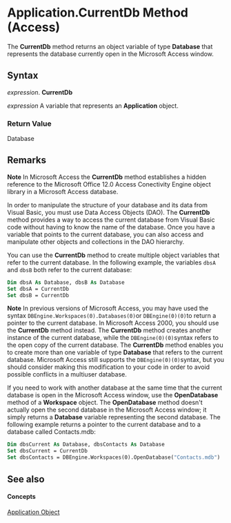 
# Application.CurrentDb Method (Access)

The  **CurrentDb** method returns an object variable of type **Database** that represents the database currently open in the Microsoft Access window.


## Syntax

 _expression_. **CurrentDb**

 _expression_ A variable that represents an **Application** object.


### Return Value

Database


## Remarks




 **Note**  In Microsoft Access the  **CurrentDb** method establishes a hidden reference to the Microsoft Office 12.0 Access Conectivity Engine object library in a Microsoft Access database.

In order to manipulate the structure of your database and its data from Visual Basic, you must use Data Access Objects (DAO). The  **CurrentDb** method provides a way to access the current database from Visual Basic code without having to know the name of the database. Once you have a variable that points to the current database, you can also access and manipulate other objects and collections in the DAO hierarchy.

You can use the  **CurrentDb** method to create multiple object variables that refer to the current database. In the following example, the variables `dbsA` and `dbsB` both refer to the current database:




```vb
Dim dbsA As Database, dbsB As Database 
Set dbsA = CurrentDb 
Set dbsB = CurrentDb
```


 **Note**  In previous versions of Microsoft Access, you may have used the syntax  `DBEngine.Workspaces(0).Databases(0)`or  `DBEngine(0)(0)`to return a pointer to the current database. In Microsoft Access 2000, you should use the  **CurrentDb** method instead. The **CurrentDb** method creates another instance of the current database, while the `DBEngine(0)(0)`syntax refers to the open copy of the current database. The  **CurrentDb** method enables you to create more than one variable of type **Database** that refers to the current database. Microsoft Access still supports the `DBEngine(0)(0)`syntax, but you should consider making this modification to your code in order to avoid possible conflicts in a multiuser database.

If you need to work with another database at the same time that the current database is open in the Microsoft Access window, use the  **OpenDatabase** method of a **Workspace** object. The **OpenDatabase** method doesn't actually open the second database in the Microsoft Access window; it simply returns a **Database** variable representing the second database. The following example returns a pointer to the current database and to a database called Contacts.mdb:




```vb
Dim dbsCurrent As Database, dbsContacts As Database 
Set dbsCurrent = CurrentDb 
Set dbsContacts = DBEngine.Workspaces(0).OpenDatabase("Contacts.mdb")
```


## See also


#### Concepts


[Application Object](aefb0713-97e6-e2c7-e530-8fd2e1316a55.md)

